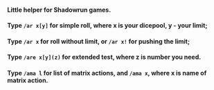 #### Little helper for Shadowrun games.
#### Type `/ar x[y]` for simple roll, where **x** is your dicepool, **y** - your limit;
#### Type `/ar x` for roll without limit, or `/ar x!` for pushing the limit;
#### Type `/are x[y](z)` for extended test, where **z** is number you need.
#### Type `/ama l` for list of matrix actions, and `/ama x`, where **x** is name of matrix action.
